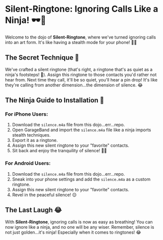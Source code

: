 # Silent-Ringtone: Ignoring Calls Like a Ninja! 🕶️🥷

Welcome to the dojo of **Silent-Ringtone**, where we've turned ignoring calls into an art form. It's like having a stealth mode for your phone! 📱💨

## The Secret Technique 🤫

We've crafted a silent ringtone (that's right, a ringtone that's as quiet as a ninja's footsteps! 🐾). Assign this ringtone to those contacts you'd rather not hear from. Next time they call, it'll be so quiet, you'll hear a pin drop! It's like they're calling from another dimension...the dimension of silence. 😂

## The Ninja Guide to Installation 📲

### For iPhone Users:

1. Download the `silence.m4a` file from this dojo...err...repo.
2. Open GarageBand and import the `silence.m4a` file like a ninja imports stealth techniques.
3. Export it as a ringtone.
4. Assign this new silent ringtone to your "favorite" contacts.
5. Sit back and enjoy the tranquility of silence! 🧘‍♂️

### For Android Users:

1. Download the `silence.m4a` file from this dojo...err...repo.
2. Sneak into your phone settings and add the `silence.m4a` as a custom ringtone.
3. Assign this new silent ringtone to your "favorite" contacts.
4. Revel in the peaceful silence! 😌

## The Last Laugh 😂

With **Silent-Ringtone**, ignoring calls is now as easy as breathing! You can now ignore like a ninja, and no one will be any wiser. Remember, silence is not just golden...it's ninja! Especially when it comes to ringtones! 😂
